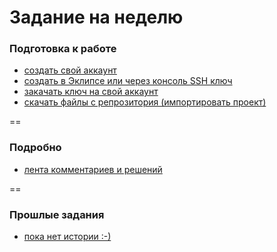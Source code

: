 Задание на неделю
==

### Подготовка к работе
- <a href="https://github.com/AndroidMain/BASH/blob/master/TaskWeek.md">создать свой аккаунт</a>
- <a href="https://github.com/AndroidMain/BASH/blob/master/TaskWeek.md">создать в Эклипсе или через консоль SSH ключ</a>
- <a href="https://github.com/AndroidMain/BASH/blob/master/TaskWeek.md">закачать ключ на свой аккаунт</a>
- <a href="https://github.com/AndroidMain/BASH/blob/master/TaskWeek.md">скачать файлы с репрозитория (импортировать проект)</a>

==

### Подробно

- <a href="https://github.com/AndroidMain/BASH/issues/1">лента комментариев и решений</a>

==

### Прошлые задания

- <a href="https://github.com/AndroidMain/BASH">пока нет истории :-)</a>

